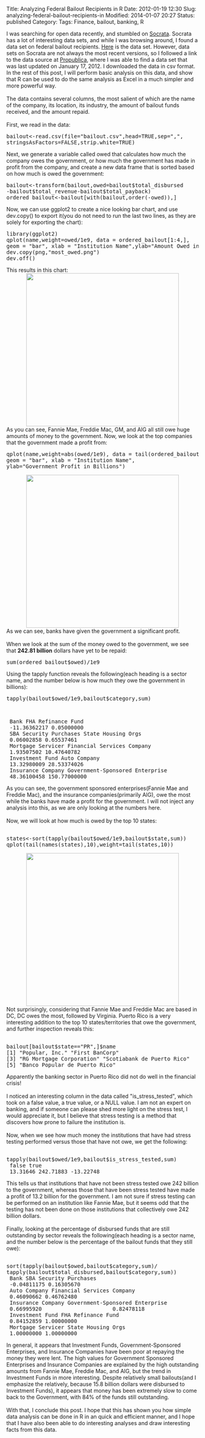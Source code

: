 Title: Analyzing Federal Bailout Recipients in R
Date: 2012-01-19 12:30
Slug: analyzing-federal-bailout-recipients-in
Modified: 2014-01-07 20:27
Status: published
Category: 
Tags: Finance, bailout, banking, R


<div class='post'>
I was searching for open data recently, and stumbled on <a href="http://opendata.socrata.com/">Socrata</a>. Socrata has a lot of interesting data sets, and while I was browsing around, I found a data set on federal bailout recipients. <a href="http://opendata.socrata.com/Government/Bailout-Recipients/gbdy-vjgr">Here</a> is the data set. However, data sets on Socrata are not always the most recent versions, so I followed a link to the data source at <a href="http://projects.propublica.org/bailout/list/index">Propublica</a>, where I was able to find a data set that was last updated on January 17, 2012. I downloaded the data in csv format. In the rest of this post, I will perform basic analysis on this data, and show that R can be used to do the same analysis as Excel in a much simpler and more powerful way.<br /><br />The data contains several columns, the most salient of which are the name of the company, its location, its industry, the amount of bailout funds received, and the amount repaid.<br /><br />First, we read in the data: <br /><pre>bailout<-read.csv(file="bailout.csv",head=TRUE,sep=",",<br />stringsAsFactors=FALSE,strip.white=TRUE)<br /></pre>Next, we generate a variable called owed that calculates how much the company owes the government, or how much the government has made in profit from the company, and create a new data frame that is sorted based on how much is owed the government: <br /><pre>bailout<-transform(bailout,owed=bailout$total_disbursed<br />-bailout$total_revenue-bailout$total_payback)<br />ordered_bailout<-bailout[with(bailout,order(-owed)),]<br /></pre>Now, we can use ggplot2 to create a nice looking bar chart, and use dev.copy() to export it(you do not need to run the last two lines, as they are solely for exporting the chart):  <br /><pre>library(ggplot2)<br />qplot(name,weight=owed/1e9, data = ordered_bailout[1:4,], <br />geom = "bar", xlab = "Institution Name",ylab="Amount Owed in Billions")<br />dev.copy(png,"most_owed.png")<br />dev.off()<br /></pre>This results in this chart: <br /><div class="separator" style="clear: both; text-align: center;"><a href="ttps://vik-affirm-assets.s3-us-west-1.amazonaws.com/most_owed.png" imageanchor="1" style="margin-left: 1em; margin-right: 1em;"><img border="0" height="400" src="https://vik-affirm-assets.s3-us-west-1.amazonaws.com/most_owed.png" width="400" /></a></div>As you can see, Fannie Mae, Freddie Mac, GM, and AIG all still owe huge amounts of money to the government. Now, we look at the top companies that the government made a profit from: <br /><pre>qplot(name,weight=abs(owed/1e9), data = tail(ordered_bailout,4), <br />geom = "bar", xlab = "Institution Name",<br />ylab="Government Profit in Billions")<br /></pre><div class="separator" style="clear: both; text-align: center;"><a href="https://vik-affirm-assets.s3-us-west-1.amazonaws.com/most_repaid.png" imageanchor="1" style="margin-left: 1em; margin-right: 1em;"><img border="0" height="400" src="https://vik-affirm-assets.s3-us-west-1.amazonaws.com/most_repaid.png" width="400" /></a></div>As we can see, banks have given the government a significant profit. <br /><br />When we look at the sum of the money owed to the government, we see that <b>242.81 billion</b> dollars have yet to be repaid: <br /><pre>sum(ordered_bailout$owed)/1e9<br /></pre>Using the tapply function reveals the following(each heading is a sector name, and the number below is how much they owe the government in billions): <br /><pre>tapply(bailout$owed/1e9,bailout$category,sum)</pre><pre> </pre><pre> Bank FHA Refinance Fund <br /> -11.36362217 0.05000000 <br /> SBA Security Purchases State Housing Orgs <br /> 0.06002858 0.65537461 <br /> Mortgage Servicer Financial Services Company <br /> 1.93507502 10.47640782 <br /> Investment Fund Auto Company <br /> 13.32980009 28.53374026 <br /> Insurance Company Government-Sponsored Enterprise <br /> 48.36100458 150.77000000 <br /></pre> As you can see, the government sponsored enterprises(Fannie Mae and Freddie Mac), and the insurance companies(primarily AIG), owe the most while the banks have made a profit for the government. I will not inject any analysis into this, as we are only looking at the numbers here.<br/><br/> Now, we will look at how much is owed by the top 10 states: <pre><br />states<-sort(tapply(bailout$owed/1e9,bailout$state,sum))<br />qplot(tail(names(states),10),weight=tail(states,10))<br /></pre> <div class="separator" style="clear: both; text-align: center;"><a href="https://vik-affirm-assets.s3-us-west-1.amazonaws.com/owed_by_state.png" imageanchor="1" style="margin-left:1em; margin-right:1em"><img border="0" height="400" width="400" src="https://vik-affirm-assets.s3-us-west-1.amazonaws.com/owed_by_state.png" /></a></div> Not surprisingly, considering that Fannie Mae and Freddie Mac are based in DC, DC owes the most, followed by Virginia. Puerto Rico is a very interesting addition to the top 10 states/territories that owe the government, and further inspection reveals this: <pre><br />bailout[bailout$state=="PR",]$name<br />[1] "Popular, Inc." "First BanCorp" <br />[3] "RG Mortgage Corporation" "Scotiabank de Puerto Rico" <br />[5] "Banco Popular de Puerto Rico"<br /></pre> Apparently the banking sector in Puerto Rico did not do well in the financial crisis! <br/><br/> I noticed an interesting column in the data called "is_stress_tested", which took on a false value, a true value, or a NULL value. I am not an expert on banking, and if someone can please shed more light on the stress test, I would appreciate it, but I believe that stress testing is a method that discovers how prone to failure the institution is.<br/><br/> Now, when we see how much money the institutions that have had stress testing performed versus those that have not owe, we get the following: <pre><br />tapply(bailout$owed/1e9,bailout$is_stress_tested,sum)<br /> false true <br /> 13.31646 242.71883 -13.22748 <br /></pre> This tells us that institutions that have not been stress tested owe 242 billion to the government, whereas those that have been stress tested have made a profit of 13.2 billion for the government. I am not sure if stress testing can be performed on an institution like Fannie Mae, but it seems odd that the testing has not been done on those institutions that collectively owe 242 billion dollars.<br/><br/> Finally, looking at the percentage of disbursed funds that are still outstanding by sector reveals the following(each heading is a sector name, and the number below is the percentage of the bailout funds that they still owe): <pre><br />sort(tapply(bailout$owed,bailout$category,sum)/<br />tapply(bailout$total_disbursed,bailout$category,sum))<br /> Bank SBA Security Purchases <br /> -0.04811175 0.16305670 <br /> Auto Company Financial Services Company <br /> 0.46090662 0.46762480 <br /> Insurance Company Government-Sponsored Enterprise <br /> 0.66995920                      0.82478118 <br /> Investment Fund FHA Refinance Fund <br /> 0.84152859 1.00000000 <br /> Mortgage Servicer State Housing Orgs <br /> 1.00000000 1.00000000 <br /></pre> In general, it appears that Investment Funds, Government-Sponsored Enterprises, and Insurance Companies have been poor at repaying the money they were lent. The high values for Government Sponsored Enterprises and Insurance Companies are explained by the high outstanding amounts from Fannie Mae, Freddie Mac, and AIG, but the trend in Investment Funds in more interesting. Despite relatively small bailouts(and I emphasize the relatively, because 15.8 billion dollars were disbursed to Investment Funds), it appears that money has been extremely slow to come back to the Government, with 84% of the funds still outstanding.<br/><br/> With that, I conclude this post. I hope that this has shown you how simple data analysis can be done in R in an quick and efficient manner, and I hope that I have also been able to do interesting analyses and draw interesting facts from this data.</div>